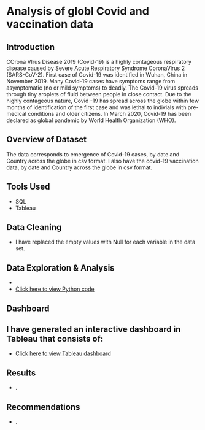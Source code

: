 # Analysis of globl Covid and vaccination data

## Introduction
COrona VIrus Disease 2019 (Covid-19) is a highly contageous respiratory disease caused by Severe Acute Respiratory Syndrome CoronaVirus 2 (SARS-CoV-2). 
First case of Covid-19 was identified in Wuhan, China in November 2019. Many Covid-19 cases have symptoms range from asymptomatic (no or mild symptoms) to deadly.
The Covid-19 virus spreads through tiny aroplets of fluid between people in close contact. Due to the highly contageous nature, Covid -19 has spread across the globe within few months of 
identification of the first case and was lethal to indivials with pre-medical conditions and older citizens.
In March 2020, Covid-19 has been declared as global pandemic by World Health Organization (WHO).
 
## Overview of Dataset 
The data corresponds to emergence of Covid-19 cases, by date and Country across the globe in csv format. 
I also have the covid-19  vaccination data, by date and Country across the globe in csv format.

## Tools Used
- SQL
- Tableau
  
## Data Cleaning
- I have replaced the empty values with Null for each variable in the data set.
  
## Data Exploration & Analysis 
- 
- [Click here to view Python code](https://github.com/shilpakarumanchi/python/blob/main/BA_cleaning.ipynb)

## Dashboard
I have generated an interactive dashboard in Tableau that consists of:
- 
- [Click here to view Tableau dashboard](https://public.tableau.com/app/profile/shilpa.ln.karumanchi/viz/BA_customerreviews/Dashboard32?publish=yes)
  
## Results
- .

## Recommendations
- .

